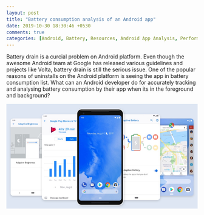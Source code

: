 ```yaml
---
layout: post
title: "Battery consumption analysis of an Android app"
date: 2019-10-30 18:30:46 +0530
comments: true
categories: [Android, Battery, Resources, Android App Analysis, Performance Report]
---
```


Battery drain is a curcial problem on Android platform. Even though the awesome Android team at Google has released various guidelines and projects like Volta, battery drain is still the serious issue. One of the popular reasons of uninstalls on the Android platform is seeing the app in battery consumption list. What can an Android developer do for accurately tracking and analysing battery consumption by their app when its in the foreground and background?

<div class="container">
<img class="img-responsive" src="/public/images/battery-drain.jpg"/>
</div>